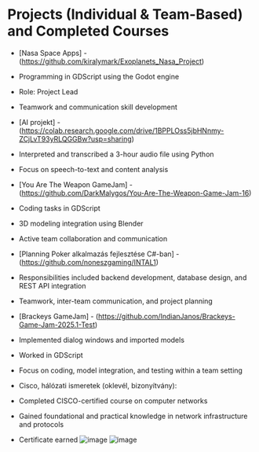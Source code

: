 # Projects (Individual & Team-Based) and Completed Courses

- [Nasa Space Apps] - (https://github.com/kiralymark/Exoplanets_Nasa_Project)
-    Programming in GDScript using the Godot engine
-    Role: Project Lead
-    Teamwork and communication skill development

- [AI projekt] - (https://colab.research.google.com/drive/1BPPLOss5jbHNnmy-ZCjLvT93yRLQGGBw?usp=sharing)
-    Interpreted and transcribed a 3-hour audio file using Python
-    Focus on speech-to-text and content analysis

- [You Are The Weapon GameJam] - (https://github.com/DarkMalygos/You-Are-The-Weapon-Game-Jam-16)
-    Coding tasks in GDScript
-    3D modeling integration using Blender
-    Active team collaboration and communication

- [Planning Poker alkalmazás fejlesztése C#-ban] - (https://github.com/noneszgaming/INTAL1)
-    Responsibilities included backend development, database design, and REST API integration
-    Teamwork, inter-team communication, and project planning

- [Brackeys GameJam] - (https://github.com/IndianJanos/Brackeys-Game-Jam-2025.1-Test)
-    Implemented dialog windows and imported models
-    Worked in GDScript
-    Focus on coding, model integration, and testing within a team setting

- Cisco, hálózati ismeretek (oklevél, bizonyítvány):
-    Completed CISCO-certified course on computer networks
-    Gained foundational and practical knowledge in network infrastructure and protocols
-    Certificate earned
![image](https://github.com/user-attachments/assets/68fe597d-d734-422a-81f9-7e5027584eb1)
![image](https://github.com/user-attachments/assets/c175b3bd-015d-4fd7-a00f-a06ba52cf2c5)
